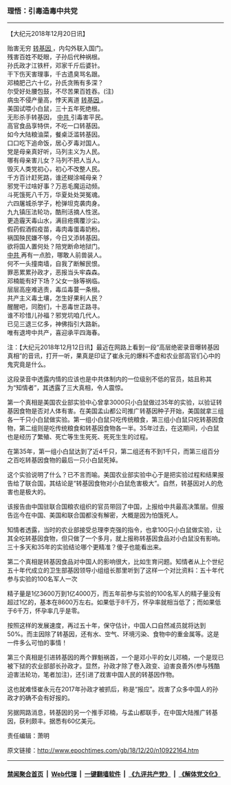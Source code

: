 ### 理悟：引毒造毒中共党
------------------------

<p>
 【大纪元2018年12月20日讯】
</p>
<p>
 贻害无穷
 <a href="http://www.epochtimes.com/gb/tag/%E8%BD%AC%E5%9F%BA%E5%9B%A0.html">
  转基因
 </a>
 ，内勾外联入国门。
 <br/>
 残害百姓不眨眼，子孙后代种祸根。
 <br/>
 孙氏政才江铁杆，邓家千斤后婆针。
 <br/>
 干下伤天害理事，千古遗臭骂名跟。
 <br/>
 邓楠肥己六十亿，孙氏贪贿有多深？
 <br/>
 尔受好处腰包鼓，不尽苦果百姓吞。(注)
 <br/>
 病虫不侵产量高，悖天离道
 <a href="http://www.epochtimes.com/gb/tag/%E8%BD%AC%E5%9F%BA%E5%9B%A0.html">
  转基因
 </a>
 。
 <br/>
 美国试喂小白鼠，三十五年死绝根。
 <br/>
 无形杀手转基因，
 <a href="http://www.epochtimes.com/gb/tag/%E4%B8%AD%E5%85%B1.html">
  中共
 </a>
 引毒害平民。
 <br/>
 高官食品享特供，不吃一口转基因。
 <br/>
 如今大陆粮油菜，餐桌泛滥转基因。
 <br/>
 口口吃下追命饭，居心歹毒对国人。
 <br/>
 党是母亲真好听，马列主义为人民。
 <br/>
 哪有母亲害儿女？马列不把人当人。
 <br/>
 毁灭人类党初心，初心不改整人民。
 <br/>
 千方百计赶死路，谁还糊涂喊母亲？
 <br/>
 邪党干过啥好事？万恶毛魔运动频。
 <br/>
 斗死饿死八千万，华夏处处哭冤魂。
 <br/>
 六四屠城杀学子，枪弹坦克袭肉身。
 <br/>
 九九镇压法轮功，酷刑活摘人性泯。
 <br/>
 更造霾天毒山水，满目疮痍覆沙尘。
 <br/>
 假药假酒假疫苗，毒肉毒蛋毒奶粉。
 <br/>
 祸国殃民嫌不够，今日又添转基因。
 <br/>
 欲将国人置何处？陪党断命地狱门。
 <br/>
 <a href="http://www.epochtimes.com/gb/tag/%E4%B8%AD%E5%85%B1.html">
  中共
 </a>
 再有一点脸，哪敢人前兽装人。
 <br/>
 何不一头撞南墙，自我了断解民恨。
 <br/>
 罪恶累累孙政才，恶报当头牢森森。
 <br/>
 邓楠能有好下场？父女一脉等祸临。
 <br/>
 层层高座难逃责，毒瓜毒蔓一条根。
 <br/>
 共产主义毒土壤，怎生好果利人民？
 <br/>
 醒醒吧，同胞们，十恶毒世正路寻。
 <br/>
 谁不珍惜儿孙福？邪党坑咱几代人。
 <br/>
 已见三退三亿多，神佛指引大路新。
 <br/>
 唯有退垮中共产，喜迎承平四海春。
</p>
<p>
 注：【大纪元2018年12月12日讯】最近在网路上看到一段“高层绝密录音曝转基因真相”的音讯，打开一听，果真是印证了崔永元的爆料不虚和农业部高官们心中的鬼究竟是什么。
</p>
<p>
 这段录音中透露内情的应该也是中共体制内的一位级别不低的官员，姑且称其为“知情者”，其透露了三大真相，令人震惊。
</p>
<p>
 第一个真相是美国农业部实验中心曾拿3000只小白鼠做过35年的实验，以验证转基因食物是否对人体有害。在美国孟山都公司推广转基因种子开始，美国就拿三组各一千只小白鼠做实验。第一组小白鼠只吃传统粮食，第三组小白鼠只吃转基因食物，第二组则是吃传统粮食和转基因食物各一半。35年过去，在这期间，小白鼠也是经历了繁殖、死亡等生生死死、死死生生的过程。
</p>
<p>
 在第35年，第一组小白鼠达到了近4千只，第二组还有不到1千只，而第三组百分之百吃转基因食物的最后一只小白鼠死掉。
</p>
<p>
 这个实验说明了什么？已不言而喻。美国农业部实验中心于是把实验过程和结果报告给了联合国，其结论是“转基因食物对小白鼠危害极大”。自然，转基因对人的危害也是极大的。
</p>
<p>
 该报告由中国驻联合国粮农组织的官员带回了中国，上报给中共最高决策层。但报告迄今在中国、美国和联合国都没有解密，大概是因为怕饿死人。
</p>
<p>
 知情者透露，当时的农业部接受总理李克强的指令，也拿100只小白鼠做实验，让其全吃转基因食物，但只做了一个多月，就上报称转基因食品对小白鼠没有影响。三十多天和35年的实验结论哪个更精准？傻子也能看出来。
</p>
<p>
 第二个真相是转基因食品对中国人的影响很大，比如生育问题。知情者从上个世纪五十年代成立的卫生部基因领导小组组长那里听到了这样一个对比资料：五十年代参与实验的100名军人一次
</p>
<p>
 精子量是1亿3600万到1亿4000万，而五年前参与实验的100名军人的精子量没有超过1亿的，基本在8600万左右。如果低于8千万，怀孕率就相当低了；而如果低于6千万，怀孕率几乎是零。
</p>
<p>
 按照这样的发展速度，再过五十年，保守估计，中国人口自然减员就将达到50%。而主因除了转基因，还有水、空气、环境污染、食物中的重金属等。这是一件多么可怕的事情！
</p>
<p>
 第三个真相是引进转基因的两个罪魁祸首，一个是邓小平的女儿邓楠，一个是现已被下狱的农业部部长孙政才。显然，孙政才除了卷入政变、迫害良善外(参与残酷迫害法轮功，笔者加注)，还引进了戕害中国人民的转基因作物。
</p>
<p>
 这也就难怪崔永元在2017年孙政才被抓后，称是“报应”。戕害了众多中国人的孙政才的确不会有好报的。
</p>
<p>
 另据网路消息，转基因的另一个推手邓楠，与孟山都联手，在中国大陆推广转基因，获利颇丰。据悉有60亿美元。
</p>
<p>
 责任编辑：萧明
</p>

原文链接：http://www.epochtimes.com/gb/18/12/20/n10922164.htm


------------------------
#### [禁闻聚合首页](https://github.com/gfw-breaker/banned-news/blob/master/README.md) &nbsp;|&nbsp; [Web代理](https://github.com/gfw-breaker/open-proxy/blob/master/README.md) &nbsp;|&nbsp; [一键翻墙软件](https://github.com/gfw-breaker/nogfw/blob/master/README.md) &nbsp;|&nbsp; [《九评共产党》](https://github.com/gfw-breaker/9ping.md/blob/master/README.md#九评之一评共产党是什么) &nbsp;|&nbsp; [《解体党文化》](https://github.com/gfw-breaker/jtdwh.md/blob/master/README.md#绪论)